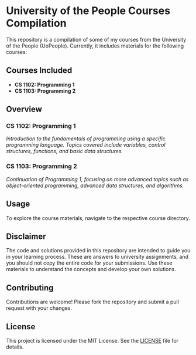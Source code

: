 # University of the People Courses Compilation

This repository is a compilation of some of my courses from the University of the People (UoPeople). Currently, it includes materials for the following courses:

## Courses Included

-   **CS 1102: Programming 1**
-   **CS 1103: Programming 2**

## Overview

### CS 1102: Programming 1

_Introduction to the fundamentals of programming using a specific programming language. Topics covered include variables, control structures, functions, and basic data structures._

### CS 1103: Programming 2

_Continuation of Programming 1, focusing on more advanced topics such as object-oriented programming, advanced data structures, and algorithms._

## Usage

To explore the course materials, navigate to the respective course directory.

## Disclaimer

The code and solutions provided in this repository are intended to guide you in your learning process. These are answers to university assignments, and you should not copy the entire code for your submissions. Use these materials to understand the concepts and develop your own solutions.

## Contributing

Contributions are welcome! Please fork the repository and submit a pull request with your changes.

## License

This project is licensed under the MIT License. See the [LICENSE](LICENSE) file for details.
